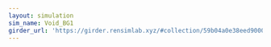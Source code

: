 ```yaml
---
layout: simulation
sim_name: Void_BG1
girder_url: 'https://girder.rensimlab.xyz/#collection/59b04a0e38eed90001dcc45b/folder/5a8327709f31db000178089a'
---
```

